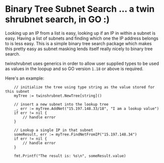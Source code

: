 # Binary Tree Subnet Search ... a twin shrubnet search, in GO :)

Looking up an IP from a list is easy, looking up if an IP in within a subnet is easy. Having a list of subnets and finding which one the IP address belongs to is less easy. This is a simple binary tree search package which makes this pretty easy as subnet masking lends itself really nicely to binary tree search.

twinshrubnet uses generics in order to allow user supplied types to be used as values in the loopup and so GO version `1.18` or above is required.

Here's an example:

```golang
    // initialize the tree using type string as the value stored for this subnet
	myTree := twinshrubnet.NewTree[string]()

    // insert a new subnet into the lookup tree
    _, err := myTree.AddNet("15.197.148.33/18", "I am a lookup value")
    if err != nil {
        // handle error
    }

    // Lookup a single IP in that subnet
    someResult, err := myTree.FindNetFromIP("15.197.148.34")
    if err != nil {
        // handle error
    }

    fmt.Printf("The result is: %s\n", someResult.value)
```
